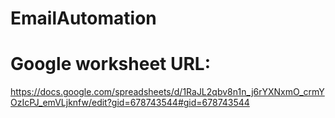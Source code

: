 # EmailAutomation

# Google worksheet URL:
https://docs.google.com/spreadsheets/d/1RaJL2qbv8n1n_j6rYXNxmO_crmYOzIcPJ_emVLjknfw/edit?gid=678743544#gid=678743544
